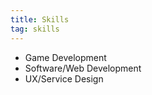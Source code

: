 ```yaml
---
title: Skills
tag: skills
---
```

<ul>
	<li id="strong">Game Development</li>
	<li id="strong">Software/Web Development</li>
	<li id="strong">UX/Service Design</li>
</ul>

